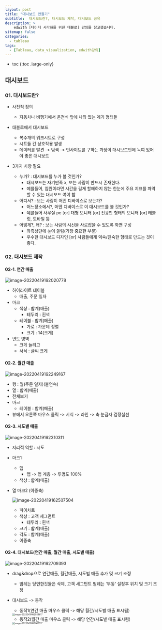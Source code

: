 ```yaml
---
layout: post
title: "대시보드 만들기"
subtitle:  대시보드란?, 대시보드 제작, 대시보드 공유
description: >
    edwith [데이터 시각화를 위한 태블로] 강의를 참고했습니다.
sitemap: false
categories:
  - tableau
tags:
  - [Tableau, data_visualization, edwith강의]
---
```


* toc
{:toc .large-only}


## 대시보드



### 01. 대시보드란?

- 사전적 정의 
  - 자동차나 비행기에서 운전석 앞에 나와 있는 계기 형태들

- 태블로에서 대시보드
  - 복수개의 워크시트로 구성
  - 시트들 간 상호작용 발생
  - 데이터를 발견 -> 탐색 -> 인사이트를 구하는 과정이 대시보드안에 녹여 있어야 좋은 대시보드

- 3가지 사항 필요
  - 누가? : 대시보드를 누가 볼 것인가?
    - 대시보드는 자기만족 x, 보는 사람이 반드시 존재한다.
    - 예를들어, 임원이라면 시간을 길게 할애하지 않는 한눈에 주요 지표를 파악할 수 있는 대시보드 여야 함
  - 어디서? : 보는 사람이 어떤 디바이스로 보는가?
    - 어느장소에서?, 어떤 디바이스로 이 대시보드를 볼 것인가?
    - 예를들어 사무실 pc [or] 대형 모니터 [or]  전광판 형태의 모니터 [or] 태블릿, 모바일 등
  - 어떻게?, 왜? : 보는 사람의 시선을 사로잡을 수 있도록 화면 구성
    - 좌측상단에 눈이 쏠림(가장 중요한 부분)
    - 우수한 대시보드 디자인 [or] 사람들에게 익숙/친숙한 형태로 만드는 것이 좋다. 





### 02. 대시보드 제작



#### 02-1. 연간 매출

![image-20220419162020778](/assets/md-images/image-20220419162020778.png)

- 하이라이트 테이블
  - 매출, 주문 일자
- 마크
  - 색상 : 합계(매출)
    - 테두리 : 흰색
  - 레이블 : 합계(매출)
    - 가로 : 가운데 정렬
    - 크기 : 14(크게)
- 년도 영역
  - 크게 늘리고
  - 서식 : 글씨 크게





#### 02-2. 월간 매출

![image-20220419162249167](/assets/md-images/image-20220419162249167.png)

- 행 : 월(주문 일자)(불연속)
- 열 : 합계(매출)
- 전체보기
- 마크
  - 레이블 : 합계(매출)
- 뷰에서 오른쪽 마우스 클릭 -> 서식 -> 라인 -> 축 눈금자 검정실선



#### 02-3. 시도별 매출

![image-20220419162310311](/assets/md-images/image-20220419162310311.png)



- 지리적 역할 : 시도

- 마크1

  - 맵
    - 맵 -> 맵 계층 -> 투명도 100%
  - 색상 : 합계(매출)

- 열 마크2 (이중축)

  ![image-20220419162507504](/assets/md-images/image-20220419162507504.png)

  - 파이차트
  - 색상 : 고객 세그먼트
    - 테두리 : 흰색
  - 크기 : 합계(매출)
  - 각도 : 합계(매출)
  - 이중축





#### 02-4. 대시보드(연간 매출, 월간 매출, 시도별 매출)

![image-20220419162709393](/assets/md-images/image-20220419162709393.png)

- drag&drop으로 연간매출, 월간매출, 시도별 매출 추가 및 크기 조정

  - 범례는 당연한것들은 삭제, 고객 세그먼트 범례는 '부동' 설정후 위치 및 크기 조정

- 대시보드 -> 동작

  - 동작1(연간 매출 마우스 클릭 -> 해당 월간/시도별 매출 표시됨)

  <img src="/assets/md-images/image-20220419162929617.png" alt="image-20220419162929617" style="zoom:50%;" />

  - 동작2(월간 매출 마우스 클릭 -> 해당 연간/시도별 매출 표시됨)

  <img src="/assets/md-images/image-20220419163005517.png" alt="image-20220419163005517" style="zoom:50%;" />

